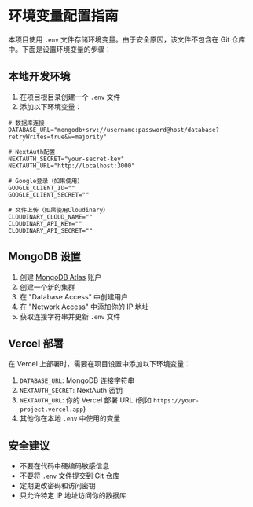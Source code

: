 # 环境变量配置指南

本项目使用 `.env` 文件存储环境变量。由于安全原因，该文件不包含在 Git 仓库中。下面是设置环境变量的步骤：

## 本地开发环境

1. 在项目根目录创建一个 `.env` 文件
2. 添加以下环境变量：

```
# 数据库连接
DATABASE_URL="mongodb+srv://username:password@host/database?retryWrites=true&w=majority"

# NextAuth配置
NEXTAUTH_SECRET="your-secret-key"
NEXTAUTH_URL="http://localhost:3000"

# Google登录（如果使用）
GOOGLE_CLIENT_ID=""
GOOGLE_CLIENT_SECRET=""

# 文件上传（如果使用Cloudinary）
CLOUDINARY_CLOUD_NAME=""
CLOUDINARY_API_KEY=""
CLOUDINARY_API_SECRET=""
```

## MongoDB 设置

1. 创建 [MongoDB Atlas](https://www.mongodb.com/cloud/atlas) 账户
2. 创建一个新的集群
3. 在 "Database Access" 中创建用户
4. 在 "Network Access" 中添加你的 IP 地址
5. 获取连接字符串并更新 `.env` 文件

## Vercel 部署

在 Vercel 上部署时，需要在项目设置中添加以下环境变量：

1. `DATABASE_URL`: MongoDB 连接字符串
2. `NEXTAUTH_SECRET`: NextAuth 密钥
3. `NEXTAUTH_URL`: 你的 Vercel 部署 URL (例如 `https://your-project.vercel.app`)
4. 其他你在本地 `.env` 中使用的变量

## 安全建议

- 不要在代码中硬编码敏感信息
- 不要将 `.env` 文件提交到 Git 仓库
- 定期更改密码和访问密钥
- 只允许特定 IP 地址访问你的数据库 